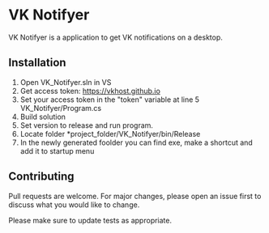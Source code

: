 # VK Notifyer

VK Notifyer is a application to get VK notifications on a desktop. 

## Installation

1. Open VK_Notifyer.sln in VS
2. Get access token: https://vkhost.github.io
3. Set your access token in the "token" variable at line 5 VK_Notifyer/Program.cs
4. Build solution
5. Set version to release and run program.
6. Locate folder *project_folder/VK_Notifyer/bin/Release
7. In the newly generated foolder you can find exe, make a shortcut and add it to startup menu


## Contributing

Pull requests are welcome. For major changes, please open an issue first
to discuss what you would like to change.

Please make sure to update tests as appropriate.
